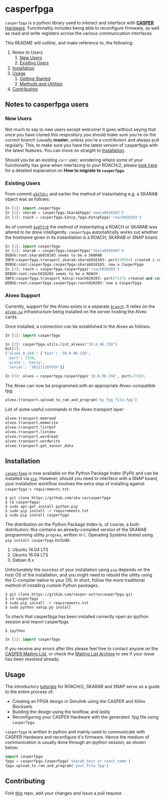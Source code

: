 # casperfpga #

`casperfpga` is a python library used to interact and interface with [**CASPER** Hardware](https://github.com/casper-astro/casper-hardware). Functionality includes being able to reconfigure firmware, as well as read and write registers across the various communication interfaces.

This README will outline, and make reference to, the following:
1. Notes to Users
    1. [New Users](#new-users)
    2. [Existing Users](#existing-users)
2. [Installation](#installation)
3. [Usage](#usage)
    1. [Getting Started](https://casper.berkeley.edu/index.php/getting-started/)
    2. [Methods and Utilities](https://casperfpga.readthedocs.io/en/latest/)
4. [Contributing](#contributing)


## Notes to casperfpga users ##

### New Users ###

Not much to say to new users except welcome! It goes without saying that once you have cloned this respository you should make sure you're on the correct branch (usually **master**, unless you're a contributor) and always pull regularly. This, to make sure you have the latest version of casperfpga with the latest features. You can move on straight to [Installation](#installation).

Should you be an existing `corr` user, wondering where some of your functionality has gone when interfacing to your ROACH/2, please [look here](https://github.com/casper-astro/casperfpga/wiki/Migrating-from-corr-to-casperfpga) for a detailed explanation on **How to migrate to `casperfpga`**.

### Existing Users ###

From commit [`a5e7dcc`](https://github.com/ska-sa/casperfpga/tree/a5e7dcc05d4b0234d05e808fc6b8ab91485b8051) and earlier the method of instantiating e.g. a SKARAB object was as follows:

```python
In [1]: import casperfpga
In [2]: skarab = casperfpga.SkarabFpga('skarab010103')
In [3]: roach = casperfpga.katcp_fpga.KatcpFpga('roach020203')
```

As of commit [`4adffc0`](https://github.com/ska-sa/casperfpga/commit/4adffc0994c56c38dafe6a395d3ed94e8e9477cc) the method of instantiating a ROACH or SKARAB was altered to be done intelligently. `casperfpga` automatically works out whether the hostname given in its instantiation is a ROACH, SKARAB or SNAP board.

```python
In [1]: import casperfpga
In [2]: skarab = casperfpga.CasperFpga('skarab010103')
DEBUG:root:skarab010103 seems to be a SKARAB
INFO:casperfpga.transport_skarab:skarab010103: port(30584) created & connected.
DEBUG:root:casperfpga.casperfpga:skarab010103: now a CasperFpga
In [3]: roach = casperfpga.CasperFpga('roach020203')
DEBUG:root:roach020203 seems to be a ROACH
INFO:casperfpga.transport_katcp:roach020203: port(7147) created and connected.
DEBUG:root:casperfpga.casperfpga:roach020203: now a CasperFpga
```

### Alveo Support ###
Currently, support for the Alveo exists in a separate [`branch`](https://github.com/ska-sa/casperfpga/tree/alveo). It
relies on the [`alveo-sw`](https://github.com/ska-sa/alveo-sw) infrastructure being installed on the server hosting the
Alveo cards.

Once installed, a connection can be established to the Alveo as follows:

```python
In [1]: import casperfpga

In [2]: casperfpga.utils.list_alveos("10.8.96.150")
Out[2]:
{'alveo_0_u50': {'host': '10.8.96.150',
 'port': 7150,
 'proto': 'katcp',
 'serial': '501211207V5X'}}

In [3]: alveo = casperfpga.CasperFpga('10.8.96.150', port=7150);

```

The Alveo can now be programmed with an appropriate Alveo-compatible fpg:

```python
alveo.transport.upload_to_ram_and_program('my_fpg_file.fpg')
```

List of some useful commands in the Alveo transport layer:

```python
alveo.transport.memread
alveo.transport.memwrite
alveo.transport.listbof
alveo.transport.listdev
alveo.transport.wordread
alveo.transport.wordwrite
alveo.transport.get_sensor_data
```

## Installation ##
[`casperfpga`](https://pypi.org/project/casperfpga/) is now available on the Python Package Index (PyPI) and can be installed via [`pip`](https://pip.pypa.io/en/stable/). However, should you need to interface with a SNAP board, your installation workflow involves the extra step of installing against `casperfpga's requirements.txt`.

```shell
$ git clone https://github.com/ska-sa/casperfpga
$ cd casperfpga/
$ sudo apt-get install python-pip
$ sudo pip install -r requirements.txt
$ sudo pip install casperfpga
```

The distribution on the Python Package Index is, of course, a built-distribution; this contains an already-compiled version of the SKARAB programming utility `progska`, written in `C`. Operating Systems tested using `pip install casperfpga` include:

1. Ubuntu 14.04 LTS
2. Ubuntu 16.04 LTS
3. Debian 8.x

Unfortunately the success of your installation using `pip` depends on the host OS of the installation, and you might need to rebuild the utility using the C-compiler native to your OS. In short, follow the more traditional method of installing custom Python packages.

```shell
$ git clone https://github.com/casper-astro/casperfpga.git
$ cd casperfpga
$ sudo pip install -r requirements.txt
$ sudo python setup.py install
```

To check that casperfpga has been installed correctly open an ipython session and import casperfpga.
```shell
$ ipython
```
```python
In [1]: import casperfpga
```

If you receive any errors after this please feel free to contact anyone on the [CASPER Mailing List](mailto:casper@lists.berkeley.edu), or check the [Mailing List Archive](http://www.mail-archive.com/casper@lists.berkeley.edu/) to see if your issue has been resolved already.

## Usage ##
The introductory [tutorials](https://github.com/casper-astro/tutorials_devel) for ROACH/2, SKARAB and SNAP serve as a guide to the entire process of:
* Creating an FPGA design in Simulink using the CASPER and Xilinx Blocksets
* Building the design using the toolflow, and lastly
* Reconfiguring your CASPER Hardware with the generated .fpg file using `casperfpga`

`casperfpga` is written in python and mainly used to communicate with CASPER Hardware and reconfigure it's firmware. Hence the medium of communication is usually done through an ipython session, as shown below:

```python
import casperfpga
fpga = casperfpga.CasperFpga('skarab_host or roach_name')
fpga.upload_to_ram_and_program('your_file.fpg')
```

## Contributing ##

Fork [this](https://github.com/casper-astro/casperfpga) repo, add your changes and issue a pull request.
